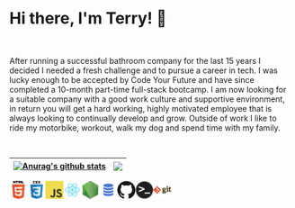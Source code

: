 # Hi there, I'm Terry! 👋

<br />


<p>After running a successful bathroom company for the last 15 years I decided I needed a fresh challenge and to pursue a career in tech. I was lucky enough to be accepted by Code Your Future and have since completed a 10-month part-time full-stack bootcamp.
I am now looking for a suitable company with a good work culture and supportive environment, in return you will get a hard working, highly motivated employee that is always looking to continually develop and grow.
Outside of work I like to ride my motorbike, workout, walk my dog and spend time with my family.<p/>

<br />

| <a href="https://github.com/musayuksel?tab=repositories"><img align="center" src="https://github-readme-stats.vercel.app/api?username=Texx45&hide=issue&include_all_commits=true&count_private=true&show_icons=true&theme=radical" alt="Anurag's github stats" /></a> | <a href="https://github.com/Texx45?tab=repositories"><img align="center" src="https://github-readme-stats.vercel.app/api/top-langs/?username=Texx45" /></a> |
| ------------------------------------------------------------------------------------------------------------------------------------------------------------------------------------------------------------------------------------------------------------------------------ | ------------------------------------------------------------------------------------------------------------------------------------------------------------------- |

[linkedin]: https://www.linkedin.com/in/musa-yuksel-625838205/
[html]: "/"
[css]: "/"
[js]: "/"
[react]: "/"
[nodejs]: "/"
[sql]: "/"
[git]: "/"
[cli]: "/"





<img align="left" alt="HTML5" width="32px" src="https://raw.githubusercontent.com/github/explore/80688e429a7d4ef2fca1e82350fe8e3517d3494d/topics/html/html.png" />
<img align="left" alt="CSS3" width="32px" src="https://raw.githubusercontent.com/github/explore/80688e429a7d4ef2fca1e82350fe8e3517d3494d/topics/css/css.png" />
<img align="left" alt="JavaScript" width="32px" src="https://raw.githubusercontent.com/github/explore/80688e429a7d4ef2fca1e82350fe8e3517d3494d/topics/javascript/javascript.png" />
<img align="left" alt="React" width="32px" src="https://raw.githubusercontent.com/github/explore/80688e429a7d4ef2fca1e82350fe8e3517d3494d/topics/react/react.png" />
<img align="left" alt="Node.js" width="32px" src="https://raw.githubusercontent.com/github/explore/80688e429a7d4ef2fca1e82350fe8e3517d3494d/topics/nodejs/nodejs.png" />
<img align="left" alt="SQL" width="32px" src="https://raw.githubusercontent.com/github/explore/80688e429a7d4ef2fca1e82350fe8e3517d3494d/topics/sql/sql.png" />
<img align="left" alt="GitHub" width="32px" src="https://raw.githubusercontent.com/github/explore/78df643247d429f6cc873026c0622819ad797942/topics/github/github.png" />
<img align="left" alt="Terminal" width="32px" src="https://raw.githubusercontent.com/github/explore/80688e429a7d4ef2fca1e82350fe8e3517d3494d/topics/terminal/terminal.png" />
<img align="left" alt="Git" width="32px" src="https://raw.githubusercontent.com/github/explore/80688e429a7d4ef2fca1e82350fe8e3517d3494d/topics/git/git.png" />









